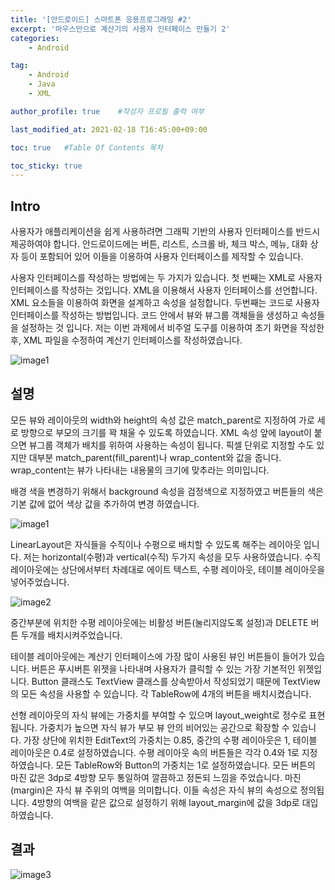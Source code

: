 ```yaml
---
title: '[안드로이드] 스마트폰 응용프로그래밍 #2' 
excerpt: '마우스만으로 계산기의 사용자 인터페이스 만들기 2'
categories:
    - Android

tag:
    - Android
    - Java
    - XML

author_profile: true    #작성자 프로필 출력 여부

last_modified_at: 2021-02-18 T16:45:00+09:00

toc: true   #Table Of Contents 목차 

toc_sticky: true
---
```


## Intro

사용자가 애플리케이션을 쉽게 사용하려면 그래픽 기반의 사용자 인터페이스를 반드시 제공하여야 합니다. 안드로이드에는 버튼, 리스트, 스크롤 바, 체크 박스, 메뉴, 대화 상자 등이 포함되어 있어 이들을 이용하여 사용자 인터페이스를 제작할 수 있습니다. 

사용자 인터페이스를 작성하는 방법에는 두 가지가 있습니다. 첫 번째는 XML로 사용자 인터페이스를 작성하는 것입니다. XML을 이용해서 사용자 인터페이스를 선언합니다. XML 요소들을 이용하여 화면을 설계하고 속성을 설정합니다. 두번째는 코드로 사용자 인터페이스를 작성하는 방법입니다. 코드 안에서 뷰와 뷰그룹 객체들을 생성하고 속성들을 설정하는 것 입니다. 저는 이번 과제에서 비주얼 도구를 이용하여 초기 화면을 작성한 후, XML 파일을 수정하여 계산기 인터페이스를 작성하였습니다. 


![image1](https://user-images.githubusercontent.com/47733530/108316254-04bd1880-7200-11eb-8041-f00224a007b6.png)


## 설명

모든 뷰와 레이아웃의 width와 height의 속성 값은 match_parent로 지정하여 가로 세로 방향으로 부모의 크기를 꽉 채울 수 있도록 하였습니다. XML 속성 앞에 layout이 붙으면 뷰그룹 객체가 배치를 위하여 사용하는 속성이 됩니다. 픽셀 단위로 지정할 수도 있지만 대부분 match_parent(fill_parent)나 wrap_content와 값을 줍니다. wrap_content는 뷰가 나타내는 내용물의 크기에 맞추라는 의미입니다. 

배경 색을 변경하기 위해서 background 속성을 검정색으로 지정하였고 버튼들의 색은 기본 값에 없어 색상 값을 추가하여 변경 하였습니다. 


![image1](https://user-images.githubusercontent.com/47733530/108318846-de997780-7203-11eb-9191-6b0a38c2a725.png)


LinearLayout은 자식들을 수직이나 수평으로 배치할 수 있도록 해주는 레이아웃 입니다. 저는 horizontal(수평)과 vertical(수직) 두가지 속성을 모두 사용하였습니다. 수직 레이아웃에는 상단에서부터 차례대로 에이트 텍스트, 수평 레이아웃, 테이블 레이아웃을 넣어주었습니다.  


![image2](https://user-images.githubusercontent.com/47733530/108318854-df320e00-7203-11eb-9dfd-a9135db7ca1a.png)


중간부분에 위치한 수평 레이아웃에는 비활성 버튼(눌리지않도록 설정)과 DELETE 버튼 두개를 배치시켜주었습니다.  

테이블 레이아웃에는 계산기 인터페이스에 가장 많이 사용된 뷰인 버튼들이 들어가 있습니다. 버튼은 푸시버튼 위젯을 나타내며 사용자가 클릭할 수 있는 가장 기본적인 위젯입니다. Button 클래스도 TextView 클래스를 상속받아서 작성되었기 때문에 TextView의 모든 속성을 사용할 수 있습니다. 각 TableRow에 4개의 버튼을 배치시켰습니다. 
 
선형 레이아웃의 자식 뷰에는 가중치를 부여할 수 있으며 layout_weight로 정수로 표현됩니다. 가중치가 높으면 자식 뷰가 부모 뷰 안의 비어있는 공간으로 확장할 수 있습니다. 가장 상단에 위치한 EditText의 가중치는 0.85, 중간의 수평 레이아웃은 1, 테이블 레이아웃은 0.4로 설정하였습니다. 수평 레이아웃 속의 버튼들은 각각 0.4와 1로 지정하였습니다. 모든 TableRow와 Button의 가중치는 1로 설정하였습니다. 
모든 버튼의 마진 값은 3dp로 4방향 모두 통일하여 깔끔하고 정돈되 느낌을 주었습니다. 마진(margin)은 자식 뷰 주위의 여백을 의미합니다. 이들 속성은 자식 뷰의 속성으로 정의됩니다. 4방향의 여백을 같은 값으로 설정하기 위해 layout_margin에 값을 3dp로 대입하였습니다. 


## 결과

![image3](https://user-images.githubusercontent.com/47733530/108318861-e0633b00-7203-11eb-874f-ddc9b9c8b0bf.png)